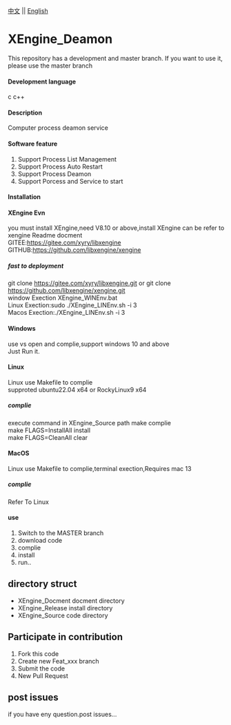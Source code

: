 [中文](README.md) ||  [English](README.en.md)  
# XEngine_Deamon
This repository has a development and master branch. If you want to use it, please use the master branch

#### Development language
c c++  

#### Description
Computer process deamon service  

#### Software feature
1. Support Process List Management
2. Support Process Auto Restart
3. Support Process Deamon
4. Support Porcess and Service to start

#### Installation

#### XEngine Evn
you must install XEngine,need V8.10 or above,install XEngine can be refer to xengine Readme docment  
GITEE:https://gitee.com/xyry/libxengine  
GITHUB:https://github.com/libxengine/xengine

##### fast to deployment 
git clone https://gitee.com/xyry/libxengine.git or git clone https://github.com/libxengine/xengine.git  
window Exection XEngine_WINEnv.bat   
Linux Exection:sudo ./XEngine_LINEnv.sh -i 3  
Macos Exection:./XEngine_LINEnv.sh -i 3

#### Windows
use vs open and complie,support windows 10 and above   
Just Run it.

#### Linux
Linux use Makefile to complie  
supproted ubuntu22.04 x64 or RockyLinux9 x64  

##### complie
execute command in XEngine_Source path
make complie  
make FLAGS=InstallAll install  
make FLAGS=CleanAll clear  

#### MacOS
Linux use Makefile to complie,terminal exection,Requires mac 13

##### complie
Refer To Linux

#### use

1.  Switch to the MASTER branch
2.  download code
3.  complie
4.  install
5.  run..  

## directory struct
- XEngine_Docment   docment directory
- XEngine_Release   install directory
- XEngine_Source    code    directory

## Participate in contribution

1. Fork this code
2. Create new Feat_xxx branch
3. Submit the code
4. New Pull Request

## post issues

if you have eny question.post issues...
